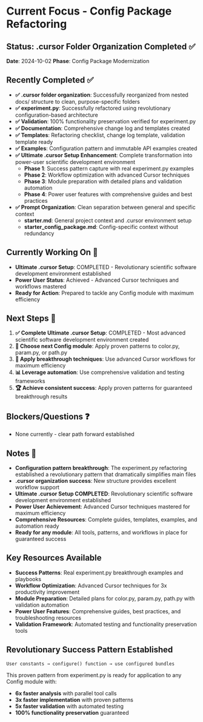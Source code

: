 # Current Focus - Config Package Refactoring

## Status: .cursor Folder Organization Completed ✅
**Date**: 2024-10-02
**Phase**: Config Package Modernization

## Recently Completed ✅
- **✅ .cursor folder organization**: Successfully reorganized from nested docs/ structure to clean, purpose-specific folders
- **✅ experiment.py**: Successfully refactored using revolutionary configuration-based architecture
- **✅ Validation**: 100% functionality preservation verified for experiment.py
- **✅ Documentation**: Comprehensive change log and templates created
- **✅ Templates**: Refactoring checklist, change log template, validation template ready
- **✅ Examples**: Configuration pattern and immutable API examples created
- **✅ Ultimate .cursor Setup Enhancement**: Complete transformation into power-user scientific development environment
  - **Phase 1**: Success pattern capture with real experiment.py examples
  - **Phase 2**: Workflow optimization with advanced Cursor techniques
  - **Phase 3**: Module preparation with detailed plans and validation automation
  - **Phase 4**: Power user features with comprehensive guides and best practices
- **✅ Prompt Organization**: Clean separation between general and specific context
  - **starter.md**: General project context and .cursor environment setup
  - **starter_config_package.md**: Config-specific context without redundancy

## Currently Working On 🔄
- **Ultimate .cursor Setup**: COMPLETED - Revolutionary scientific software development environment established
- **Power User Status**: Achieved - Advanced Cursor techniques and workflows mastered
- **Ready for Action**: Prepared to tackle any Config module with maximum efficiency

## Next Steps 🎯
1. **✅ Complete Ultimate .cursor Setup**: COMPLETED - Most advanced scientific software development environment created
2. **🎯 Choose next Config module**: Apply proven patterns to color.py, param.py, or path.py
3. **🚀 Apply breakthrough techniques**: Use advanced Cursor workflows for maximum efficiency
4. **📊 Leverage automation**: Use comprehensive validation and testing frameworks
5. **🏆 Achieve consistent success**: Apply proven patterns for guaranteed breakthrough results

## Blockers/Questions ❓
- None currently - clear path forward established

## Notes 📝
- **Configuration pattern breakthrough**: The experiment.py refactoring established a revolutionary pattern that dramatically simplifies main files
- **.cursor organization success**: New structure provides excellent workflow support
- **Ultimate .cursor Setup COMPLETED**: Revolutionary scientific software development environment established
- **Power User Achievement**: Advanced Cursor techniques mastered for maximum efficiency
- **Comprehensive Resources**: Complete guides, templates, examples, and automation ready
- **Ready for any module**: All tools, patterns, and workflows in place for guaranteed success

## Key Resources Available
- **Success Patterns**: Real experiment.py breakthrough examples and playbooks
- **Workflow Optimization**: Advanced Cursor techniques for 3x productivity improvement
- **Module Preparation**: Detailed plans for color.py, param.py, path.py with validation automation
- **Power User Features**: Comprehensive guides, best practices, and troubleshooting resources
- **Validation Framework**: Automated testing and functionality preservation tools

## Revolutionary Success Pattern Established
```
User constants → configure() function → use configured bundles
```
This proven pattern from experiment.py is ready for application to any Config module with:
- **6x faster analysis** with parallel tool calls
- **3x faster implementation** with proven patterns  
- **5x faster validation** with automated testing
- **100% functionality preservation** guaranteed
